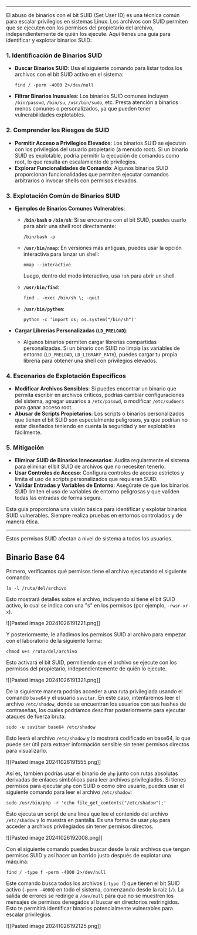 
---------

El abuso de binarios con el bit SUID (Set User ID) es una técnica común para escalar privilegios en sistemas Linux. Los archivos con SUID permiten que se ejecuten con los permisos del propietario del archivo, independientemente de quién los ejecute. Aquí tienes una guía para identificar y explotar binarios SUID:

### 1. **Identificación de Binarios SUID**

- **Buscar Binarios SUID**: Usa el siguiente comando para listar todos los archivos con el bit SUID activo en el sistema:
    
    
    `find / -perm -4000 2>/dev/null`
    
- **Filtrar Binarios Inusuales**: Los binarios SUID comunes incluyen `/bin/passwd`, `/bin/su`, `/usr/bin/sudo`, etc. Presta atención a binarios menos comunes o personalizados, ya que pueden tener vulnerabilidades explotables.

### 2. **Comprender los Riesgos de SUID**

- **Permitir Acceso a Privilegios Elevados**: Los binarios SUID se ejecutan con los privilegios del usuario propietario (a menudo root). Si un binario SUID es explotable, podría permitir la ejecución de comandos como root, lo que resulta en escalamiento de privilegios.
- **Explorar Funcionalidades de Comando**: Algunos binarios SUID proporcionan funcionalidades que permiten ejecutar comandos arbitrarios o invocar shells con permisos elevados.

### 3. **Explotación Común de Binarios SUID**

- **Ejemplos de Binarios Comunes Vulnerables**:
    
    - **`/bin/bash` o `/bin/sh`**: Si se encuentra con el bit SUID, puedes usarlo para abrir una shell root directamente:
        
    
        `/bin/bash -p`
        
    - **`/usr/bin/nmap`**: En versiones más antiguas, puedes usar la opción interactiva para lanzar un shell:
        

        `nmap --interactive`
        
        Luego, dentro del modo interactivo, usa `!sh` para abrir un shell.
    - **`/usr/bin/find`**:
    
        
        `find . -exec /bin/sh \; -quit`
        
    - **`/usr/bin/python`**:
    
        
        `python -c 'import os; os.system("/bin/sh")'`
        
- **Cargar Librerías Personalizadas (`LD_PRELOAD`)**:
    
    - Algunos binarios permiten cargar librerías compartidas personalizadas. Si un binario con SUID no limpia las variables de entorno (`LD_PRELOAD`, `LD_LIBRARY_PATH`), puedes cargar tu propia librería para obtener una shell con privilegios elevados.

### 4. **Escenarios de Explotación Específicos**

- **Modificar Archivos Sensibles**: Si puedes encontrar un binario que permita escribir en archivos críticos, podrías cambiar configuraciones del sistema, agregar usuarios a `/etc/passwd`, o modificar `/etc/sudoers` para ganar acceso root.
- **Abusar de Scripts Propietarios**: Los scripts o binarios personalizados que tienen el bit SUID son especialmente peligrosos, ya que podrían no estar diseñados teniendo en cuenta la seguridad y ser explotables fácilmente.

### 5. **Mitigación**

- **Eliminar SUID de Binarios Innecesarios**: Audita regularmente el sistema para eliminar el bit SUID de archivos que no necesiten tenerlo.
- **Usar Controles de Acceso**: Configura controles de acceso estrictos y limita el uso de scripts personalizados que requieran SUID.
- **Validar Entradas y Variables de Entorno**: Asegúrate de que los binarios SUID limiten el uso de variables de entorno peligrosas y que validen todas las entradas de forma segura.

Esta guía proporciona una visión básica para identificar y explotar binarios SUID vulnerables. Siempre realiza pruebas en entornos controlados y de manera ética.

--------
Estos permisos SUID afectan a nivel de sistema a todos los usuarios.
## Binario Base 64


Primero, verificamos qué permisos tiene el archivo ejecutando el siguiente comando:


`ls -l /ruta/del/archivo`

Esto mostrará detalles sobre el archivo, incluyendo si tiene el bit SUID activo, lo cual se indica con una "s" en los permisos (por ejemplo, `-rwsr-xr-x`).

![[Pasted image 20241026191221.png]]

Y posteriormente, le añadimos los permisos SUID al archivo para empezar con el laboratorio de la siguiente forma:


`chmod u+s /ruta/del/archivo`

Esto activará el bit SUID, permitiendo que el archivo se ejecute con los permisos del propietario, independientemente de quién lo ejecute.

![[Pasted image 20241026191321.png]]

De la siguiente manera podrías acceder a una ruta privilegiada usando el comando `base64` y el usuario `savitar`. En este caso, intentaremos leer el archivo `/etc/shadow`, donde se encuentran los usuarios con sus hashes de contraseñas, los cuales podríamos descifrar posteriormente para ejecutar ataques de fuerza bruta:


`sudo -u savitar base64 /etc/shadow`

Esto leerá el archivo `/etc/shadow` y lo mostrará codificado en base64, lo que puede ser útil para extraer información sensible sin tener permisos directos para visualizarlo.


![[Pasted image 20241026191555.png]]

Así es, también podrías usar el binario de `php` junto con rutas absolutas derivadas de enlaces simbólicos para leer archivos privilegiados. Si tienes permisos para ejecutar `php` con SUID o como otro usuario, puedes usar el siguiente comando para leer el archivo `/etc/shadow`:


`sudo /usr/bin/php -r 'echo file_get_contents("/etc/shadow");'`

Esto ejecuta un script de una línea que lee el contenido del archivo `/etc/shadow` y lo muestra en pantalla. Es una forma de usar `php` para acceder a archivos privilegiados sin tener permisos directos.

![[Pasted image 20241026192008.png]]

Con el siguiente comando puedes buscar desde la raíz archivos que tengan permisos SUID y así hacer un barrido justo después de explotar una máquina:


`find / -type f -perm -4000 2>/dev/null`

Este comando busca todos los archivos (`-type f`) que tienen el bit SUID activo (`-perm -4000`) en todo el sistema, comenzando desde la raíz (`/`). La salida de errores se redirige a `/dev/null` para que no se muestren los mensajes de permisos denegados al buscar en directorios restringidos. Esto te permitirá identificar binarios potencialmente vulnerables para escalar privilegios.

![[Pasted image 20241026192125.png]]

